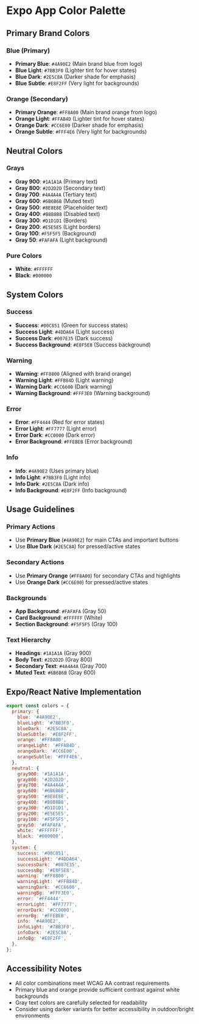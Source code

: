 # Expo App Color Palette

## Primary Brand Colors

### Blue (Primary)
- **Primary Blue**: `#4A90E2` (Main brand blue from logo)
- **Blue Light**: `#7BB3F0` (Lighter tint for hover states)
- **Blue Dark**: `#2E5C8A` (Darker shade for emphasis)
- **Blue Subtle**: `#E8F2FF` (Very light for backgrounds)

### Orange (Secondary)
- **Primary Orange**: `#FF8A00` (Main brand orange from logo)
- **Orange Light**: `#FFAB4D` (Lighter tint for hover states)
- **Orange Dark**: `#CC6E00` (Darker shade for emphasis)
- **Orange Subtle**: `#FFF4E6` (Very light for backgrounds)

## Neutral Colors

### Grays
- **Gray 900**: `#1A1A1A` (Primary text)
- **Gray 800**: `#2D2D2D` (Secondary text)
- **Gray 700**: `#4A4A4A` (Tertiary text)
- **Gray 600**: `#6B6B6B` (Muted text)
- **Gray 500**: `#8E8E8E` (Placeholder text)
- **Gray 400**: `#B8B8B8` (Disabled text)
- **Gray 300**: `#D1D1D1` (Borders)
- **Gray 200**: `#E5E5E5` (Light borders)
- **Gray 100**: `#F5F5F5` (Background)
- **Gray 50**: `#FAFAFA` (Light background)

### Pure Colors
- **White**: `#FFFFFF`
- **Black**: `#000000`

## System Colors

### Success
- **Success**: `#00C851` (Green for success states)
- **Success Light**: `#4DDA64` (Light success)
- **Success Dark**: `#007E35` (Dark success)
- **Success Background**: `#E8F5E8` (Success background)

### Warning
- **Warning**: `#FF8800` (Aligned with brand orange)
- **Warning Light**: `#FFB84D` (Light warning)
- **Warning Dark**: `#CC6600` (Dark warning)
- **Warning Background**: `#FFF3E0` (Warning background)

### Error
- **Error**: `#FF4444` (Red for error states)
- **Error Light**: `#FF7777` (Light error)
- **Error Dark**: `#CC0000` (Dark error)
- **Error Background**: `#FFEBEB` (Error background)

### Info
- **Info**: `#4A90E2` (Uses primary blue)
- **Info Light**: `#7BB3F0` (Light info)
- **Info Dark**: `#2E5C8A` (Dark info)
- **Info Background**: `#E8F2FF` (Info background)

## Usage Guidelines

### Primary Actions
- Use **Primary Blue** (`#4A90E2`) for main CTAs and important buttons
- Use **Blue Dark** (`#2E5C8A`) for pressed/active states

### Secondary Actions
- Use **Primary Orange** (`#FF8A00`) for secondary CTAs and highlights
- Use **Orange Dark** (`#CC6E00`) for pressed/active states

### Backgrounds
- **App Background**: `#FAFAFA` (Gray 50)
- **Card Background**: `#FFFFFF` (White)
- **Section Background**: `#F5F5F5` (Gray 100)

### Text Hierarchy
- **Headings**: `#1A1A1A` (Gray 900)
- **Body Text**: `#2D2D2D` (Gray 800)
- **Secondary Text**: `#4A4A4A` (Gray 700)
- **Muted Text**: `#6B6B6B` (Gray 600)

## Expo/React Native Implementation

```javascript
export const colors = {
  primary: {
    blue: '#4A90E2',
    blueLight: '#7BB3F0',
    blueDark: '#2E5C8A',
    blueSubtle: '#E8F2FF',
    orange: '#FF8A00',
    orangeLight: '#FFAB4D',
    orangeDark: '#CC6E00',
    orangeSubtle: '#FFF4E6',
  },
  neutral: {
    gray900: '#1A1A1A',
    gray800: '#2D2D2D',
    gray700: '#4A4A4A',
    gray600: '#6B6B6B',
    gray500: '#8E8E8E',
    gray400: '#B8B8B8',
    gray300: '#D1D1D1',
    gray200: '#E5E5E5',
    gray100: '#F5F5F5',
    gray50: '#FAFAFA',
    white: '#FFFFFF',
    black: '#000000',
  },
  system: {
    success: '#00C851',
    successLight: '#4DDA64',
    successDark: '#007E35',
    successBg: '#E8F5E8',
    warning: '#FF8800',
    warningLight: '#FFB84D',
    warningDark: '#CC6600',
    warningBg: '#FFF3E0',
    error: '#FF4444',
    errorLight: '#FF7777',
    errorDark: '#CC0000',
    errorBg: '#FFEBEB',
    info: '#4A90E2',
    infoLight: '#7BB3F0',
    infoDark: '#2E5C8A',
    infoBg: '#E8F2FF',
  },
};
```

## Accessibility Notes

- All color combinations meet WCAG AA contrast requirements
- Primary blue and orange provide sufficient contrast against white backgrounds
- Gray text colors are carefully selected for readability
- Consider using darker variants for better accessibility in outdoor/bright environments